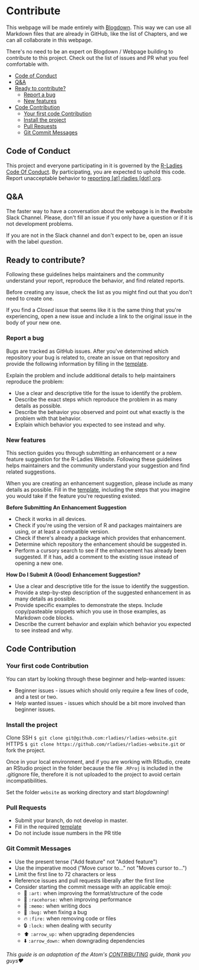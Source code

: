 # Contribute

This webpage will be made entirely with [Blogdown](https://bookdown.org/yihui/blogdown/). This way we can use all Markdown files that are already in GitHub, like the list of Chapters, and we can all collaborate in this webpage.

There's no need to be an expert on Blogdown / Webpage building to contribute to this project. Check out the list of issues and PR what you feel comfortable with.

<!-- TOC depthFrom:2 depthTo:6 withLinks:1 updateOnSave:1 orderedList:0 -->

- [Code of Conduct](#code-of-conduct)
- [Q&A](#qa)
- [Ready to contribute?](#ready-to-contribute)
	- [Report a bug](#report-a-bug)
	- [New features](#new-features)
- [Code Contribution](#code-contribution)
	- [Your first code Contribution](#your-first-code-contribution)
	- [Install the project](#install-the-project)
	- [Pull Requests](#pull-requests)
	- [Git Commit Messages](#git-commit-messages)

<!-- /TOC -->

## Code of Conduct

This project and everyone participating in it is governed by the [R-Ladies Code Of Conduct](CODE_OF_CONDUCT.md). By participating, you are expected to uphold this code. Report unacceptable behavior to [reporting [at] rladies [dot] org](mailto:reporting@rladies.org).

## Q&A

The faster way to have a conversation about the webpage is in the #website Slack Channel. Please, don't fill an issue if you only have a question or if it is not development problems.

If you are not in the Slack channel and don't expect to be, open an issue with the label _question_.

## Ready to contribute?

Following these guidelines helps maintainers and the community understand your report, reproduce the behavior, and find related reports.

Before creating any issue, check the list as you might find out that you don't need to create one.

If you find a *Closed* issue that seems like it is the same thing that you're experiencing, open a new issue and include a link to the original issue in the body of your new one.

### Report a bug

Bugs are tracked as GitHub issues. After you've determined which repository your bug is related to, create an issue on that repository and provide the following information by filling in the [template](.github/ISSUE_TEMPLATE.md).

Explain the problem and include additional details to help maintainers reproduce the problem:

- Use a clear and descriptive title for the issue to identify the problem.
- Describe the exact steps which reproduce the problem in as many details as possible.
- Describe the behavior you observed and point out what exactly is the problem with that behavior.
- Explain which behavior you expected to see instead and why.

### New features

This section guides you through submitting an enhancement or a new feature suggestion for the R-Ladies Website. Following these guidelines helps maintainers and the community understand your suggestion and find related suggestions.

When you are creating an enhancement suggestion, please include as many details as possible. Fill in the [template](.github/ISSUE_TEMPLATE.md), including the steps that you imagine you would take if the feature you're requesting existed.

**Before Submitting An Enhancement Suggestion**

- Check it works in all devices.
- Check if you're using the version of R and packages maintainers are using, or at least a compatible version.
- Check if there's already a package which provides that enhancement.
- Determine which repository the enhancement should be suggested in.
- Perform a cursory search to see if the enhancement has already been suggested. If it has, add a comment to the existing issue instead of opening a new one.

**How Do I Submit A (Good) Enhancement Suggestion?**

- Use a clear and descriptive title for the issue to identify the suggestion.
- Provide a step-by-step description of the suggested enhancement in as many details as possible.
- Provide specific examples to demonstrate the steps. Include copy/pasteable snippets which you use in those examples, as Markdown code blocks.
- Describe the current behavior and explain which behavior you expected to see instead and why.


## Code Contribution

### Your first code Contribution

You can start by looking through these beginner and help-wanted issues:

- Beginner issues - issues which should only require a few lines of code, and a test or two.
- Help wanted issues - issues which should be a bit more involved than beginner issues.

### Install the project

Clone
SSH `$ git clone git@github.com:rladies/rladies-website.git`
HTTPS `$ git clone https://github.com/rladies/rladies-website.git`
or fork the project.

Once in your local environment, and if you are working with RStudio, create an RStudio project in the folder because the file `.RProj` is included in the .gitignore file, therefore it is not uploaded to the project to avoid certain incompatibilities.

Set the folder `website` as working directory and start *blogdowning*!

### Pull Requests

- Submit your branch, do not develop in master.
- Fill in the required [template](.github/PULL_REQUEST_TEMPLATE.md)
- Do not include issue numbers in the PR title

### Git Commit Messages

- Use the present tense ("Add feature" not "Added feature")
- Use the imperative mood ("Move cursor to..." not "Moves cursor to...")
- Limit the first line to 72 characters or less
- Reference issues and pull requests liberally after the first line
- Consider starting the commit message with an applicable emoji:
	- 🎨 `:art:` when improving the format/structure of the code
	- 🐎 `:racehorse:` when improving performance
	- 📝 `:memo:` when writing docs
	- 🐛 `:bug:` when fixing a bug
	- 🔥 `:fire:` when removing code or files
	- 🔒 `:lock:` when dealing with security
	- ⬆️ `:arrow_up:` when upgrading dependencies
	- ⬇️ `:arrow_down:` when downgrading dependencies


*This guide is an adaptation of the Atom's [CONTRIBUTING](https://github.com/atom/atom/blob/master/CONTRIBUTING.md) guide, thank you guys❤️*
